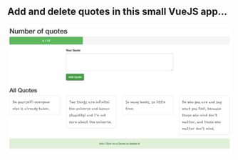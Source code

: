 ## Add and delete quotes in this small VueJS app...


![alt text](screenshots/quotes.png "Quotes VueJS app")


